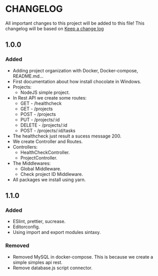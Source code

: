 # CHANGELOG

All important changes to this project will be added to this file! This changelog will be based on [Keep a change log](http://keepachangelog.com/)

## 1.0.0

### Added

* Adding project organization with Docker, Docker-compose, README.md...
* First documentation about how install chocolate in Windows.
* Projects:
    * NodeJS simple project.
* In Rest API we create some routes:
  * GET - /healthcheck
  * GET - /projects
  * POST - /projects
  * PUT - /projects/:id
  * DELETE - /projects/:id
  * POST - /projects/:id/tasks
* The healthcheck just result a sucess message 200.
* We create Controller and Routes.
* Controllers:
  * HealthCheckController.
  * ProjectController.
* The Middlewares:
  * Global Middleware.
  * Check project ID Middleware.
* All packages we install using yarn.

## 1.1.0

### Added

* ESlint, prettier, sucrease.
* Editorconfig.
* Using import and export modules sintaxy.

### Removed

* Removed MySQL in docker-compose. This is because we create a simple simples api rest.
* Remove database.js script connector.
